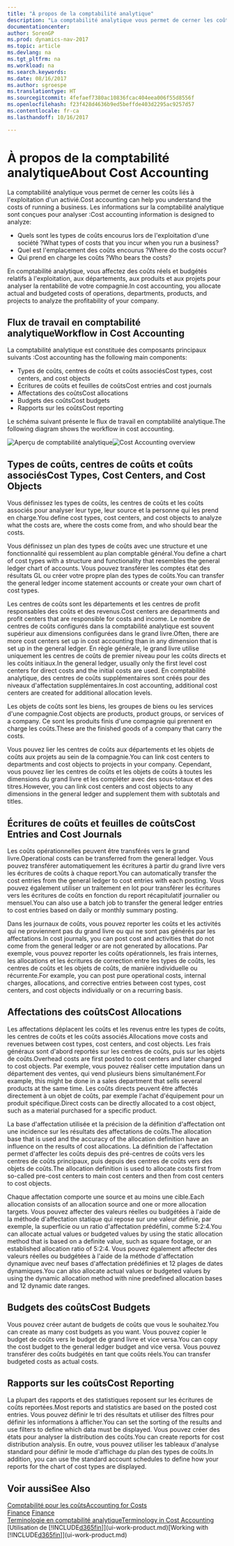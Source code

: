```yaml
---
title: "À propos de la comptabilité analytique"
description: "La comptabilité analytique vous permet de cerner les coûts liés à l'exploitation d'un activié."
documentationcenter: 
author: SorenGP
ms.prod: dynamics-nav-2017
ms.topic: article
ms.devlang: na
ms.tgt_pltfrm: na
ms.workload: na
ms.search.keywords: 
ms.date: 08/16/2017
ms.author: sgroespe
ms.translationtype: HT
ms.sourcegitcommit: 4fefaef7380ac10836fcac404eea006f55d8556f
ms.openlocfilehash: f23f428d4636b9ed5beffde403d2295ac9257d57
ms.contentlocale: fr-ca
ms.lasthandoff: 10/16/2017

---
```

# <a name="about-cost-accounting"></a><span data-ttu-id="fe8fd-103">À propos de la comptabilité analytique</span><span class="sxs-lookup"><span data-stu-id="fe8fd-103">About Cost Accounting</span></span>
<span data-ttu-id="fe8fd-104">La comptabilité analytique vous permet de cerner les coûts liés à l'exploitation d'un activié.</span><span class="sxs-lookup"><span data-stu-id="fe8fd-104">Cost accounting can help you understand the costs of running a business.</span></span> <span data-ttu-id="fe8fd-105">Les informations sur la comptabilité analytique sont conçues pour analyser :</span><span class="sxs-lookup"><span data-stu-id="fe8fd-105">Cost accounting information is designed to analyze:</span></span>  

-   <span data-ttu-id="fe8fd-106">Quels sont les types de coûts encourus lors de l'exploitation d'une société ?</span><span class="sxs-lookup"><span data-stu-id="fe8fd-106">What types of costs that you incur when you run a business?</span></span>  
-   <span data-ttu-id="fe8fd-107">Quel est l'emplacement des coûts encourus ?</span><span class="sxs-lookup"><span data-stu-id="fe8fd-107">Where do the costs occur?</span></span>  
-   <span data-ttu-id="fe8fd-108">Qui prend en charge les coûts ?</span><span class="sxs-lookup"><span data-stu-id="fe8fd-108">Who bears the costs?</span></span>  

<span data-ttu-id="fe8fd-109">En comptabilité analytique, vous affectez des coûts réels et budgétés relatifs à l'exploitation, aux départements, aux produits et aux projets pour analyser la rentabilité de votre compagnie.</span><span class="sxs-lookup"><span data-stu-id="fe8fd-109">In cost accounting, you allocate actual and budgeted costs of operations, departments, products, and projects to analyze the profitability of your company.</span></span>  

## <a name="workflow-in-cost-accounting"></a><span data-ttu-id="fe8fd-110">Flux de travail en comptabilité analytique</span><span class="sxs-lookup"><span data-stu-id="fe8fd-110">Workflow in Cost Accounting</span></span>  
<span data-ttu-id="fe8fd-111">La comptabilité analytique est constituée des composants principaux suivants :</span><span class="sxs-lookup"><span data-stu-id="fe8fd-111">Cost accounting has the following main components:</span></span>  

-   <span data-ttu-id="fe8fd-112">Types de coûts, centres de coûts et coûts associés</span><span class="sxs-lookup"><span data-stu-id="fe8fd-112">Cost types, cost centers, and cost objects</span></span>  
-   <span data-ttu-id="fe8fd-113">Écritures de coûts et feuilles de coûts</span><span class="sxs-lookup"><span data-stu-id="fe8fd-113">Cost entries and cost journals</span></span>  
-   <span data-ttu-id="fe8fd-114">Affectations des coûts</span><span class="sxs-lookup"><span data-stu-id="fe8fd-114">Cost allocations</span></span>  
-   <span data-ttu-id="fe8fd-115">Budgets des coûts</span><span class="sxs-lookup"><span data-stu-id="fe8fd-115">Cost budgets</span></span>
-   <span data-ttu-id="fe8fd-116">Rapports sur les coûts</span><span class="sxs-lookup"><span data-stu-id="fe8fd-116">Cost reporting</span></span>  

<span data-ttu-id="fe8fd-117">Le schéma suivant présente le flux de travail en comptabilité analytique.</span><span class="sxs-lookup"><span data-stu-id="fe8fd-117">The following diagram shows the workflow in cost accounting.</span></span>  

<span data-ttu-id="fe8fd-118">![Aperçu de comptabilité analytique](media/costaccountingoverview.png "CostAccountingOverview")</span><span class="sxs-lookup"><span data-stu-id="fe8fd-118">![Cost Accounting overview](media/costaccountingoverview.png "CostAccountingOverview")</span></span>  

## <a name="cost-types-cost-centers-and-cost-objects"></a><span data-ttu-id="fe8fd-119">Types de coûts, centres de coûts et coûts associés</span><span class="sxs-lookup"><span data-stu-id="fe8fd-119">Cost Types, Cost Centers, and Cost Objects</span></span>  
<span data-ttu-id="fe8fd-120">Vous définissez les types de coûts, les centres de coûts et les coûts associés pour analyser leur type, leur source et la personne qui les prend en charge.</span><span class="sxs-lookup"><span data-stu-id="fe8fd-120">You define cost types, cost centers, and cost objects to analyze what the costs are, where the costs come from, and who should bear the costs.</span></span>  

<span data-ttu-id="fe8fd-121">Vous définissez un plan des types de coûts avec une structure et une fonctionnalité qui ressemblent au plan comptable général.</span><span class="sxs-lookup"><span data-stu-id="fe8fd-121">You define a chart of cost types with a structure and functionality that resembles the general ledger chart of accounts.</span></span> <span data-ttu-id="fe8fd-122">Vous pouvez transférer les comptes état des résultats GL ou créer votre propre plan des types de coûts.</span><span class="sxs-lookup"><span data-stu-id="fe8fd-122">You can transfer the general ledger income statement accounts or create your own chart of cost types.</span></span>  

<span data-ttu-id="fe8fd-123">Les centres de coûts sont les départements et les centres de profit responsables des coûts et des revenus.</span><span class="sxs-lookup"><span data-stu-id="fe8fd-123">Cost centers are departments and profit centers that are responsible for costs and income.</span></span> <span data-ttu-id="fe8fd-124">Le nombre de centres de coûts configurés dans la comptabilité analytique est souvent supérieur aux dimensions configurées dans le grand livre.</span><span class="sxs-lookup"><span data-stu-id="fe8fd-124">Often, there are more cost centers set up in cost accounting than in any dimension that is set up in the general ledger.</span></span> <span data-ttu-id="fe8fd-125">En règle générale, le grand livre utilise uniquement les centres de coûts de premier niveau pour les coûts directs et les coûts initiaux.</span><span class="sxs-lookup"><span data-stu-id="fe8fd-125">In the general ledger, usually only the first level cost centers for direct costs and the initial costs are used.</span></span> <span data-ttu-id="fe8fd-126">En comptabilité analytique, des centres de coûts supplémentaires sont créés pour des niveaux d'affectation supplémentaires.</span><span class="sxs-lookup"><span data-stu-id="fe8fd-126">In cost accounting, additional cost centers are created for additional allocation levels.</span></span>  

<span data-ttu-id="fe8fd-127">Les objets de coûts sont les biens, les groupes de biens ou les services d'une compagnie.</span><span class="sxs-lookup"><span data-stu-id="fe8fd-127">Cost objects are products, product groups, or services of a company.</span></span> <span data-ttu-id="fe8fd-128">Ce sont les produits finis d'une compagnie qui prennent en charge les coûts.</span><span class="sxs-lookup"><span data-stu-id="fe8fd-128">These are the finished goods of a company that carry the costs.</span></span>  

<span data-ttu-id="fe8fd-129">Vous pouvez lier les centres de coûts aux départements et les objets de coûts aux projets au sein de la compagnie.</span><span class="sxs-lookup"><span data-stu-id="fe8fd-129">You can link cost centers to departments and cost objects to projects in your company.</span></span> <span data-ttu-id="fe8fd-130">Cependant, vous pouvez lier les centres de coûts et les objets de coûts à toutes les dimensions du grand livre et les compléter avec des sous-totaux et des titres.</span><span class="sxs-lookup"><span data-stu-id="fe8fd-130">However, you can link cost centers and cost objects to any dimensions in the general ledger and supplement them with subtotals and titles.</span></span>  

## <a name="cost-entries-and-cost-journals"></a><span data-ttu-id="fe8fd-131">Écritures de coûts et feuilles de coûts</span><span class="sxs-lookup"><span data-stu-id="fe8fd-131">Cost Entries and Cost Journals</span></span>  
<span data-ttu-id="fe8fd-132">Les coûts opérationnelles peuvent être transférés vers le grand livre.</span><span class="sxs-lookup"><span data-stu-id="fe8fd-132">Operational costs can be transferred from the general ledger.</span></span> <span data-ttu-id="fe8fd-133">Vous pouvez transférer automatiquement les écritures à partir du grand livre vers les écritures de coûts à chaque report.</span><span class="sxs-lookup"><span data-stu-id="fe8fd-133">You can automatically transfer the cost entries from the general ledger to cost entries with each posting.</span></span> <span data-ttu-id="fe8fd-134">Vous pouvez également utiliser un traitement en lot pour transférer les écritures vers les écritures de coûts en fonction du report récapitulatif journalier ou mensuel.</span><span class="sxs-lookup"><span data-stu-id="fe8fd-134">You can also use a batch job to transfer the general ledger entries to cost entries based on daily or monthly summary posting.</span></span>  

<span data-ttu-id="fe8fd-135">Dans les journaux de coûts, vous pouvez reporter les coûts et les activités qui ne proviennent pas du grand livre ou qui ne sont pas générés par les affectations.</span><span class="sxs-lookup"><span data-stu-id="fe8fd-135">In cost journals, you can post cost and activities that do not come from the general ledger or are not generated by allocations.</span></span> <span data-ttu-id="fe8fd-136">Par exemple, vous pouvez reporter les coûts opérationnels, les frais internes, les allocations et les écritures de correction entre les types de coûts, les centres de coûts et les objets de coûts, de manière individuelle ou récurrente.</span><span class="sxs-lookup"><span data-stu-id="fe8fd-136">For example, you can post pure operational costs, internal charges, allocations, and corrective entries between cost types, cost centers, and cost objects individually or on a recurring basis.</span></span>  

## <a name="cost-allocations"></a><span data-ttu-id="fe8fd-137">Affectations des coûts</span><span class="sxs-lookup"><span data-stu-id="fe8fd-137">Cost Allocations</span></span>  
<span data-ttu-id="fe8fd-138">Les affectations déplacent les coûts et les revenus entre les types de coûts, les centres de coûts et les coûts associés.</span><span class="sxs-lookup"><span data-stu-id="fe8fd-138">Allocations move costs and revenues between cost types, cost centers, and cost objects.</span></span> <span data-ttu-id="fe8fd-139">Les frais généraux sont d'abord reportés sur les centres de coûts, puis sur les objets de coûts.</span><span class="sxs-lookup"><span data-stu-id="fe8fd-139">Overhead costs are first posted to cost centers and later charged to cost objects.</span></span> <span data-ttu-id="fe8fd-140">Par exemple, vous pouvez réaliser cette imputation dans un département des ventes, qui vend plusieurs biens simultanément.</span><span class="sxs-lookup"><span data-stu-id="fe8fd-140">For example, this might be done in a sales department that sells several products at the same time.</span></span> <span data-ttu-id="fe8fd-141">Les coûts directs peuvent être affectés directement à un objet de coûts, par exemple l'achat d'équipement pour un produit spécifique.</span><span class="sxs-lookup"><span data-stu-id="fe8fd-141">Direct costs can be directly allocated to a cost object, such as a material purchased for a specific product.</span></span>  

<span data-ttu-id="fe8fd-142">La base d'affectation utilisée et la précision de la définition d'affectation ont une incidence sur les résultats des affectations de coûts.</span><span class="sxs-lookup"><span data-stu-id="fe8fd-142">The allocation base that is used and the accuracy of the allocation definition have an influence on the results of cost allocations.</span></span> <span data-ttu-id="fe8fd-143">La définition de l'affectation permet d'affecter les coûts depuis des pré-centres de coûts vers les centres de coûts principaux, puis depuis des centres de coûts vers des objets de coûts.</span><span class="sxs-lookup"><span data-stu-id="fe8fd-143">The allocation definition is used to allocate costs first from so-called pre-cost centers to main cost centers and then from cost centers to cost objects.</span></span>  

<span data-ttu-id="fe8fd-144">Chaque affectation comporte une source et au moins une cible.</span><span class="sxs-lookup"><span data-stu-id="fe8fd-144">Each allocation consists of an allocation source and one or more allocation targets.</span></span> <span data-ttu-id="fe8fd-145">Vous pouvez affecter des valeurs réelles ou budgétées à l'aide de la méthode d'affectation statique qui repose sur une valeur définie, par exemple, la superficie ou un ratio d'affectation prédéfini, comme 5:2:4.</span><span class="sxs-lookup"><span data-stu-id="fe8fd-145">You can allocate actual values or budgeted values by using the static allocation method that is based on a definite value, such as square footage, or an established allocation ratio of 5:2:4.</span></span> <span data-ttu-id="fe8fd-146">Vous pouvez également affecter des valeurs réelles ou budgétées à l'aide de la méthode d'affectation dynamique avec neuf bases d'affectation prédéfinies et 12 plages de dates dynamiques.</span><span class="sxs-lookup"><span data-stu-id="fe8fd-146">You can also allocate actual values or budgeted values by using the dynamic allocation method with nine predefined allocation bases and 12 dynamic date ranges.</span></span>  

## <a name="cost-budgets"></a><span data-ttu-id="fe8fd-147">Budgets des coûts</span><span class="sxs-lookup"><span data-stu-id="fe8fd-147">Cost Budgets</span></span>  
<span data-ttu-id="fe8fd-148">Vous pouvez créer autant de budgets de coûts que vous le souhaitez.</span><span class="sxs-lookup"><span data-stu-id="fe8fd-148">You can create as many cost budgets as you want.</span></span> <span data-ttu-id="fe8fd-149">Vous pouvez copier le budget de coûts vers le budget de grand livre et vice versa.</span><span class="sxs-lookup"><span data-stu-id="fe8fd-149">You can copy the cost budget to the general ledger budget and vice versa.</span></span> <span data-ttu-id="fe8fd-150">Vous pouvez transférer des coûts budgétés en tant que coûts réels.</span><span class="sxs-lookup"><span data-stu-id="fe8fd-150">You can transfer budgeted costs as actual costs.</span></span>  

## <a name="cost-reporting"></a><span data-ttu-id="fe8fd-151">Rapports sur les coûts</span><span class="sxs-lookup"><span data-stu-id="fe8fd-151">Cost Reporting</span></span>  
<span data-ttu-id="fe8fd-152">La plupart des rapports et des statistiques reposent sur les écritures de coûts reportées.</span><span class="sxs-lookup"><span data-stu-id="fe8fd-152">Most reports and statistics are based on the posted cost entries.</span></span> <span data-ttu-id="fe8fd-153">Vous pouvez définir le tri des résultats et utiliser des filtres pour définir les informations à afficher.</span><span class="sxs-lookup"><span data-stu-id="fe8fd-153">You can set the sorting of the results and use filters to define which data must be displayed.</span></span> <span data-ttu-id="fe8fd-154">Vous pouvez créer des états pour analyser la distribution des coûts.</span><span class="sxs-lookup"><span data-stu-id="fe8fd-154">You can create reports for cost distribution analysis.</span></span> <span data-ttu-id="fe8fd-155">En outre, vous pouvez utiliser les tableaux d'analyse standard pour définir le mode d'affichage du plan des types de coûts.</span><span class="sxs-lookup"><span data-stu-id="fe8fd-155">In addition, you can use the standard account schedules to define how your reports for the chart of cost types are displayed.</span></span>  

## <a name="see-also"></a><span data-ttu-id="fe8fd-156">Voir aussi</span><span class="sxs-lookup"><span data-stu-id="fe8fd-156">See Also</span></span>  
 [<span data-ttu-id="fe8fd-157">Comptabilité pour les coûts</span><span class="sxs-lookup"><span data-stu-id="fe8fd-157">Accounting for Costs</span></span>](finance-manage-cost-accounting.md)  
 <span data-ttu-id="fe8fd-158">[Finance](finance.md) </span><span class="sxs-lookup"><span data-stu-id="fe8fd-158">[Finance](finance.md) </span></span>  
 [<span data-ttu-id="fe8fd-159">Terminologie en comptabilité analytique</span><span class="sxs-lookup"><span data-stu-id="fe8fd-159">Terminology in Cost Accounting</span></span>](finance-terminology-in-cost-accounting.md)  
 <span data-ttu-id="fe8fd-160">[Utilisation de [!INCLUDE[d365fin](includes/d365fin_md.md)]](ui-work-product.md)</span><span class="sxs-lookup"><span data-stu-id="fe8fd-160">[Working with [!INCLUDE[d365fin](includes/d365fin_md.md)]](ui-work-product.md)</span></span>

